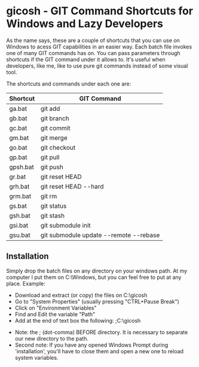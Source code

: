 # gicosh - GIT Command Shortcuts for Windows and Lazy Developers
As the name says, these are a couple of shortcuts that you can use on Windows to acess GIT capabilities in an easier way.
Each batch file invokes one of many GIT commands has on. You can pass parameters through shortcuts if the GIT command under it allows to.
It's useful when developers, like me, like to use pure git commands instead of some visual tool.

The shortcuts and commands under each one are:

|Shortcut|GIT Command|
|--------|-----------|
|ga.bat|git add|
|gb.bat|git branch|
|gc.bat|git commit|
|gm.bat|git merge|
|go.bat|git checkout|
|gp.bat|git pull|
|gpsh.bat|git push|
|gr.bat|git reset HEAD|
|grh.bat|git reset HEAD --hard|
|grm.bat|git rm|
|gs.bat|git status|
|gsh.bat|git stash|
|gsi.bat|git submodule init|
|gsu.bat|git submodule update --remote --rebase|

## Installation
Simply drop the batch files on any directory on your windows path. At my computer I put them on C:\Windows, but you can feel free to put at any place.
Example:
  - Download and extract (or copy) the files on C:\gicosh
  - Go to "System Properties" (usually pressing "CTRL+Pause Break")
  - Click on "Environment Variables"
  - Find and Edit the variable "Path"
  - Add at the end of text box the following: ;C:\gicosh

* Note: the ; (dot-comma) BEFORE directory. It is necessary to separate our new directory to the path.
* Second note: If you have any opened Windows Prompt during 'installation', you'll have to close them and open a new one to reload system variables.